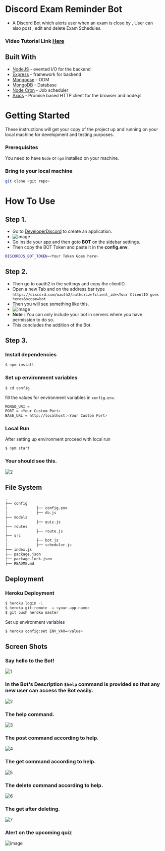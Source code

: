 
# Discord Exam Reminder Bot
* A Discord Bot which alerts user when an exam is close by , User can also post , edit and delete Exam Schedules.

### Video Tutorial Link [Here](https://drive.google.com/drive/folders/1ZAeCY66yTg4PyGEvMszYSvK2Ox--hAvr?usp=sharing)

## Built With
* [NodeJS](https://nodejs.org/en/docs/) -  evented I/O for the backend
* [Express](https://expressjs.com/) - framework for backend
* [Mongoose](https://mongoosejs.com/) - ODM
* [MongoDB](https://www.mongodb.com/) - Database
* [Node Cron](https://www.npmjs.com/package/node-cron) - Job scheduler
* [Axios](https://www.npmjs.com/package/axios) - Promise based HTTP client for the browser and node.js

# Getting Started
These instructions will get your copy of the project up and running on your local machine for development and testing purposes.
### Prerequisites
You need to have `Node` or `npm` installed on your machine.

### Bring to your local machine
```sh
git clone <git repo>
```

# How To Use
## Step 1.
* Go to [DeveloperDiscord](https://discord.com/developers/applications) to create an application.
* ![image](https://user-images.githubusercontent.com/56430190/124389125-6a1f2b00-dd03-11eb-9f87-5ee200c9b17d.png)
* Go inside your app and then goto **BOT** on the sidebar settings.
* Then copy the BOT Token and paste it in the **config.env**.
```sh
DISCORDJS_BOT_TOKEN=<Your Token Goes here>
```

## Step 2.
* Then go to oauth2 in the settings and copy the clientID.
* Open a new Tab and on the address bar type `https://discord.com/oauth2/authorize?client_id=<Your ClientID goes here>&scope=bot`
* Then you will see something like this.
* ![image](https://user-images.githubusercontent.com/56430190/124389565-5f659580-dd05-11eb-9ffb-05ba99358475.png)
* **Note** : You can only include your bot in servers where you have permission to do so.
* This concludes the addition of the Bot.

## Step 3.
### Install dependencies 
```sh
$ npm install
```
### Set up environment variables 
```sh
$ cd config
```
fill the values for environment variables in `config.env`.
```sh
MONGO_URI = 
PORT = <Your Custom Port>
BASE_URL = http://localhost:<Your Custom Port>
```
### Local Run
After setting up environment proceed with local run 
```sh
$ npm start
```
### Your should see this.
![2](https://user-images.githubusercontent.com/56430190/124385641-430d2d00-dcf4-11eb-8fe8-a08386763250.PNG)

## File System
```sh
.
├── config 
│             ├── config.env
│             ├── db.js
├── models                        
│             ├── quiz.js
├── routes                        
│             ├── route.js
├── src                        
│             ├── bot.js
│             ├── scheduler.js
├── index.js
├── package.json
├── package-lock.json
├── README.md

```

## Deployment

### Heroku Deployment
```sh
$ heroku login -i
$ heroku git:remote -a <your-app-name>
$ git push heroku master
```
Set up environment variables 
```sh
$ heroku config:set ENV_VAR=<value>
```

## Screen Shots

### Say hello to the Bot!
![1](https://user-images.githubusercontent.com/56430190/124385415-1efd1c00-dcf3-11eb-8b08-fd1fce35944b.PNG)
### In the Bot's Description `$help` command is provided so that any new user can access the Bot easily.
![2](https://user-images.githubusercontent.com/56430190/124385641-430d2d00-dcf4-11eb-8fe8-a08386763250.PNG)
### The help command.
![3](https://user-images.githubusercontent.com/56430190/124385642-443e5a00-dcf4-11eb-9ee4-5bae0ba27d11.PNG)
### The post command according to help.
![4](https://user-images.githubusercontent.com/56430190/124385643-44d6f080-dcf4-11eb-9f3f-23b802e2b637.PNG)
### The get command according to help.
![5](https://user-images.githubusercontent.com/56430190/124385644-456f8700-dcf4-11eb-81a4-1038fc6053e8.PNG)
### The delete command according to help.
![6](https://user-images.githubusercontent.com/56430190/124385646-46081d80-dcf4-11eb-810b-594c671976b7.PNG)
### The get after deleting.
![7](https://user-images.githubusercontent.com/56430190/124385648-46081d80-dcf4-11eb-8e30-90592512e25c.PNG)
### Alert on the upcoming quiz
![image](https://user-images.githubusercontent.com/56430190/124427267-ca0be500-dd88-11eb-9fff-52ace1343cd4.png)


